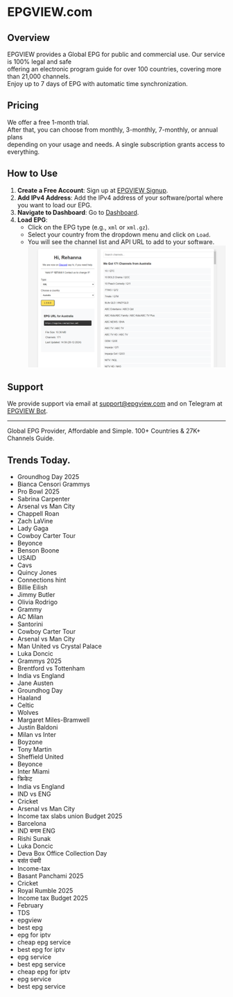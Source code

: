 # EPGVIEW.com



## Overview
EPGVIEW provides a Global EPG for public and commercial use. Our service is 100% legal and safe\
offering an electronic program guide for over 100 countries, covering more than 21,000 channels.\
Enjoy up to 7 days of EPG with automatic time synchronization.

## Pricing
We offer a free 1-month trial. \
After that, you can choose from monthly, 3-monthly, 7-monthly, or annual plans \
depending on your usage and needs. A single subscription grants access to everything.

## How to Use
1. **Create a Free Account**: Sign up at [EPGVIEW Signup](https://epgview.com/signup.php).
2. **Add IPv4 Address**: Add the IPv4 address of your software/portal where you want to load our EPG.
3. **Navigate to Dashboard**: Go to [Dashboard](https://epgview.com/dashboard.php).
4. **Load EPG**:
   - Click on the EPG type (e.g., `xml` or `xml.gz`).
   - Select your country from the dropdown menu and click on `Load`.
   - You will see the channel list and API URL to add to your software.
![EPGVIEW](img/dashboard.png)
## Support
We provide support via email at [support@epgview.com](mailto:support@epgview.com) and on Telegram at [EPGVIEW Bot](https://t.me/epgview_bot).

---

Global EPG Provider, Affordable and Simple. 100+ Countries & 27K+ Channels Guide.

## Trends Today.

- Groundhog Day 2025
- Bianca Censori Grammys
- Pro Bowl 2025
- Sabrina Carpenter
- Arsenal vs Man City
- Chappell Roan
- Zach LaVine
- Lady Gaga
- Cowboy Carter Tour
- Beyonce
- Benson Boone
- USAID
- Cavs
- Quincy Jones
- Connections hint
- Billie Eilish
- Jimmy Butler
- Olivia Rodrigo
- Grammy
- AC Milan
- Santorini
- Cowboy Carter Tour
- Arsenal vs Man City
- Man United vs Crystal Palace
- Luka Doncic
- Grammys 2025
- Brentford vs Tottenham
- India vs England
- Jane Austen
- Groundhog Day
- Haaland
- Celtic
- Wolves
- Margaret Miles-Bramwell
- Justin Baldoni
- Milan vs Inter
- Boyzone
- Tony Martin
- Sheffield United
- Beyonce
- Inter Miami
- क्रिकेट
- India vs England
- IND vs ENG
- Cricket
- Arsenal vs Man City
- Income tax slabs union Budget 2025
- Barcelona
- IND बनाम ENG
- Rishi Sunak
- Luka Doncic
- Deva Box Office Collection Day
- बसंत पंचमी
- Income-tax
- Basant Panchami 2025
- Cricket
- Royal Rumble 2025
- Income tax Budget 2025
- February
- TDS
- epgview
- best epg
- epg for iptv
- cheap epg service
- best epg for iptv
- epg service
- best epg service
- cheap epg for iptv
- epg service
- best epg service
